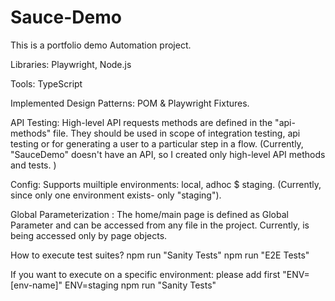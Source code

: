 # Sauce-Demo
 
This is a portfolio demo Automation project.

Libraries: Playwright, Node.js

Tools: TypeScript

Implemented Design Patterns: POM & Playwright Fixtures. 

API Testing: High-level API requests methods are defined in the "api-methods" file. They should be used in scope of integration testing, api testing or for generating a user to a particular step in a flow.
(Currently, "SauceDemo" doesn't have an API, so I created only high-level API methods and tests. )

Config: Supports muiltiple environments: local, adhoc $ staging. 
(Currently, since only one environment exists- only "staging").

Global Parameterization : The home/main page is defined as Global Parameter and can be accessed from any file in the project. Currently, is being accessed only by page objects. 

How to execute test suites?
npm run "Sanity Tests"
npm run "E2E Tests"

If you want to execute on a specific environment: please add first "ENV=[env-name]"
ENV=staging npm run "Sanity Tests"

